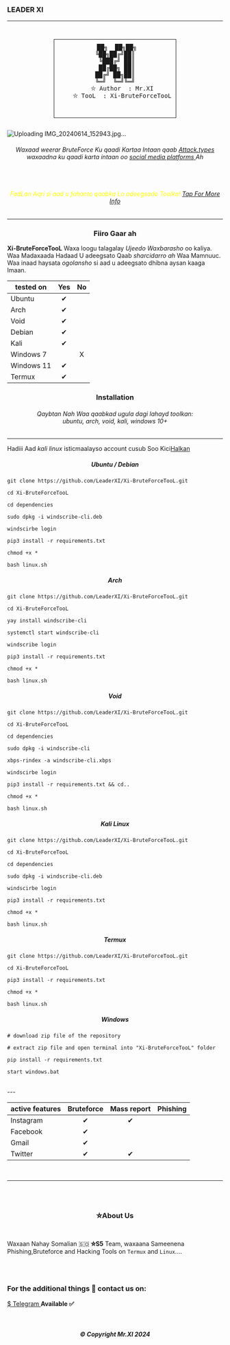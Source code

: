 ### LEADER XI 


---
<p align="center">
  <img src="![IMG_20240410_095927](https://github.com/LeaderXI/Xi-BruteForceTooL/assets/165747611/8df3a909-801b-41ff-a8f2-bf7ad626c577)
" alt=""/>
</p>
<div align="center">
  <pre style="display: inline-block; border: 1px solid; padding: 10px;">
 ██╗  ██╗██╗
╚██╗██╔╝██║
 ╚███╔╝ ██║
 ██╔██╗ ██║
██╔╝ ██╗██║
╚═╝  ╚═╝╚═╝
    ⛥ Author  : Mr.XI
    ⛥ TooL  : Xi-BruteForceTooL

  </pre>
</div>

 ![Uploading IMG_20240614_152943.jpg…]()
 

 <h6><p align="center">
    Waxaad weerar BruteForce Ku qaadi Kartaa Intaan qaab  <a href="https://github.com/LeaderXI/Xi-BruteForceTooL/blob/main/cmd/supported-attack.txt">Attack.types</a> waxaadna ku qaadi karta intaan oo <a href="https://github.com/LeaderXI/Xi-BruteForceTooL/blob/main/cmd/supported-social.txt">social media platforms </a> Ah
</p></h6>
</p>
<p align="center">
  <img src="https://img.shields.io/badge/release-v1.1.0-141449" alt=""/>
  <img src="https://img.shields.io/badge/written in-python | php-141449" alt=""/> <br>
  <img src="https://img.shields.io/badge/author-Mr.XI-141449" alt=""/>
   
 <h6><p align="center" style="color:yellow">
    FadLan Aqri si aad u fahanto qaabka Lo adeegsado Toolka! <a href="https://github.com/LeaderXI/Xi-BruteForceTooL/blob/main/cmd/You-must-read">Tap For More Info</a>
</i></a>
</p></h6>

---

<h3><p align="center">Fiiro Gaar ah</p></h3>

<b>Xi-BruteForceTooL</b> Waxa loogu talagalay <i>Ujeedo Waxbarasho</i> oo kaliya. Waa Madaxaada Hadaad U adeegsato Qaab <i>sharcidarro ah</i>
Waa Mamnuuc. Waa inaad haysata <i>ogolansho</i> si aad u adeegsato dhibna aysan kaaga Imaan.
<div align="center">

|  tested on   | Yes | No |
|-------|:-----------:|:-----------:|
| Ubuntu      |   ✔      |           |
| Arch        |     ✔      |           |
| Void        |       ✔    |           |           
| Debian      |     ✔      |           |          
| Kali        |     ✔      |           |          
| Windows 7   |           |    X       |          
| Windows 11 |     ✔      |           |          
| Termux |     ✔      |           |          

</div>


<h3><p align="center">Installation</p></h3>

 <h6><p align="center">
Qaybtan Nah Waa qaabkad ugula dagi lahayd toolkan:<br> ubuntu, arch, void, kali, windows 10+
</p></h6>

---

Hadiii Aad <i>kali linux</i> isticmaalayso account cusub Soo Kici[Halkan](https://windscribe.net/login)

<h5><p align="center">Ubuntu / Debian</p></h3>

```
git clone https://github.com/LeaderXI/Xi-BruteForceTooL.git

cd Xi-BruteForceTooL

cd dependencies

sudo dpkg -i windscribe-cli.deb

windscirbe login

pip3 install -r requirements.txt

chmod +x *

bash linux.sh
```

<h5><p align="center">Arch</p></h3>


```
git clone https://github.com/LeaderXI/Xi-BruteForceTooL.git

cd Xi-BruteForceTooL

yay install windscribe-cli

systemctl start windscribe-cli

windscribe login

pip3 install -r requirements.txt

chmod +x *

bash linux.sh
```

<h5><p align="center">Void</p></h3>


```
git clone https://github.com/LeaderXI/Xi-BruteForceTooL.git

cd Xi-BruteForceTooL

cd dependencies

sudo dpkg -i windscribe-cli

xbps-rindex -a windscribe-cli.xbps

windscirbe login

pip3 install -r requirements.txt && cd..

chmod +x *

bash linux.sh
```

<h5><p align="center">Kali Linux</p></h3>


```
git clone https://github.com/LeaderXI/Xi-BruteForceTooL.git

cd Xi-BruteForceTooL

cd dependencies

sudo dpkg -i windscribe-cli.deb

windscirbe login 

pip3 install -r requirements.txt

chmod +x *

bash linux.sh
```

<h5><p align="center">Termux</p></h3>


```
git clone https://github.com/LeaderXI/Xi-BruteForceTooL.git

cd Xi-BruteForceTooL

pip3 install -r requirements.txt

chmod +x *

bash linux.sh
```

<h5><p align="center">Windows</p></h3>


```
# download zip file of the repository

# extract zip file and open terminal into "Xi-BruteForceTooL" folder

pip install -r requirements.txt

start windows.bat
```


<br>
---

<div align="center">

| active features | Bruteforce | Mass report | Phishing |
|-------|:-----------:|:-----------:|:-----------:|
| Instagram|   ✔      |      ✔     |           |
| Facebook|     ✔      |           |           |
| Gmail|       ✔    |           |           |
| Twitter|     ✔      |   ✔        |           |

</div> 

<br>

---



<br>


<br>
<h3><p align="center">⛥About Us</p></h3><br>
 
 Waxaan Nahay Somalian 🇸🇴  <b>⛥S5</b> Team, waxaana Sameenena Phishing,Bruteforce and Hacking Tools on ```Termux``` and ```Linux```....<br>
<p align="center">
  <img src="images/Teamlogo.jpg" alt=""/>
</p> <br>
<h3><p aling="center">For the additional things 🦅 contact us on:</p></h3>
<a href="https://t.me/">$  Telegram </a> <b> Available ✅</b><br>
<br>
<br>
<h5><p align="center">© Copyright Mr.XI 2024</p></h5><br>
